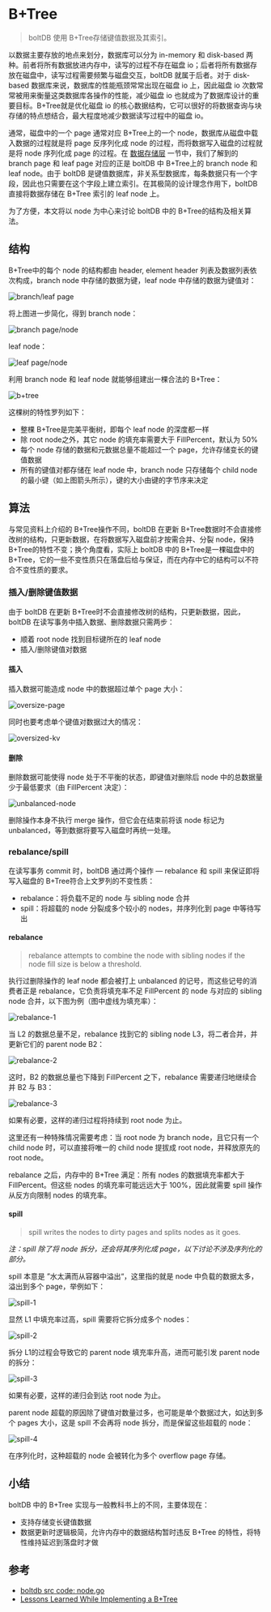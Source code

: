 # B+Tree

> boltDB 使用 B+Tree存储键值数据及其索引。

以数据主要存放的地点来划分，数据库可以分为 in-memory 和 disk-based 两种。前者将所有数据放进内存中，读写的过程不存在磁盘 io；后者将所有数据存放在磁盘中，读写过程需要频繁与磁盘交互，boltDB 就属于后者。对于 disk-based 数据库来说，数据库的性能瓶颈常常出现在磁盘 io 上，因此磁盘 io 次数常常被用来衡量这类数据库各操作的性能，减少磁盘 io 也就成为了数据库设计的重要目标。B+Tree就是优化磁盘 io 的核心数据结构，它可以很好的将数据查询与块存储的特点想结合，最大程度地减少数据读写过程中的磁盘 io。

通常，磁盘中的一个 page 通常对应 B+Tree上的一个 node，数据库从磁盘中载入数据的过程就是将 page 反序列化成 node 的过程，而将数据写入磁盘的过程就是将 node 序列化成 page 的过程。在 [数据存储层](./STORAGE.md) 一节中，我们了解到的 branch page 和 leaf page 对应的正是 boltDB 中 B+Tree上的 branch node 和 leaf node。由于 boltDB 是键值数据库，非关系型数据库，每条数据只有一个字段，因此也只需要在这个字段上建立索引。在其极简的设计理念作用下，boltDB 直接将数据存储在 B+Tree 索引的 leaf node 上。

为了方便，本文将以 node 为中心来讨论 boltDB 中的 B+Tree的结构及相关算法。

## 结构

B+Tree中的每个 node 的结构都由 header, element header 列表及数据列表依次构成，branch node 中存储的数据为键，leaf node 中存储的数据为键值对：

![branch/leaf page](./statics/imgs/b_plus_tree_branch_leaf_page.jpg)

将上图进一步简化，得到 branch node：

![branch page/node](./statics/imgs/b_plus_tree_branch_page_node.jpg)

leaf node：

![leaf page/node](./statics/imgs/b_plus_tree_leaf_page_node.jpg)

利用 branch node 和 leaf node 就能够组建出一棵合法的 B+Tree：

![b+tree](./statics/imgs/b_plus_tree.jpg)

这棵树的特性罗列如下：

* 整棵 B+Tree是完美平衡树，即每个 leaf node 的深度都一样
* 除 root node之外，其它 node 的填充率需要大于 FillPercent，默认为 50%
* 每个 node 存储的数据和元数据总量不能超过一个 page，允许存储变长的键值数据
* 所有的键值对都存储在 leaf node 中，branch node 只存储每个 child node 的最小键（如上图箭头所示），键的大小由键的字节序来决定

## 算法

与常见资料上介绍的 B+Tree操作不同，boltDB 在更新 B+Tree数据时不会直接修改树的结构，只更新数据，在将数据写入磁盘前才按需合并、分裂 node，保持 B+Tree的特性不变；换个角度看，实际上 boltDB 中的 B+Tree是一棵磁盘中的 B+Tree，它的一些不变性质只在落盘后给与保证，而在内存中它的结构可以不符合不变性质的要求。

### 插入/删除键值数据

由于 boltDB 在更新 B+Tree时不会直接修改树的结构，只更新数据，因此，boltDB 在读写事务中插入数据、删除数据只需两步：

* 顺着 root node 找到目标键所在的 leaf node
* 插入/删除键值对数据

#### 插入

插入数据可能造成 node 中的数据超过单个 page 大小：

![oversize-page](./statics/imgs/b_plus_tree_oversize_page.jpg)

同时也要考虑单个键值对数据过大的情况：

![oversized-kv](./statics/imgs/b_plus_tree_oversized_kv.jpg)



#### 删除

删除数据可能使得 node 处于不平衡的状态，即键值对删除后 node 中的总数据量少于最低要求（由 FillPercent 决定）：

![unbalanced-node](./statics/imgs/b_plus_tree_unbalanced_node.jpg)

删除操作本身不执行 merge 操作，但它会在结束前将该 node 标记为 unbalanced，等到数据将要写入磁盘时再统一处理。

### rebalance/spill

在读写事务 commit 时，boltDB 通过两个操作 — rebalance 和 spill 来保证即将写入磁盘的 B+Tree符合上文罗列的不变性质：

* rebalance：将负载不足的 node 与 sibling node 合并
* spill：将超载的 node 分裂成多个较小的 nodes，并序列化到 page 中等待写出

#### rebalance

> rebalance attempts to combine the node with sibling nodes if the node fill size is below a threshold.

执行过删除操作的 leaf node 都会被打上 unbalanced 的记号，而这些记号的消费者正是 rebalance，它负责将填充率不足 FillPercent 的 node 与对应的 sibling node 合并，以下图为例（图中虚线为填充率）：

![rebalance-1](./statics/imgs/b_plus_tree_rebalance_1.jpg)

当 L2 的数据总量不足，rebalance 找到它的 sibling node L3，将二者合并，并更新它们的 parent node B2：

![rebalance-2](./statics/imgs/b_plus_tree_rebalance_2.jpg)

这时，B2 的数据总量也下降到 FillPercent 之下，rebalance 需要递归地继续合并 B2 与 B3：

![rebalance-3](./statics/imgs/b_plus_tree_rebalance_3.jpg)

如果有必要，这样的递归过程将持续到 root node 为止。

这里还有一种特殊情况需要考虑：当 root node 为 branch node，且它只有一个 child node 时，可以直接将唯一的 child node 提拔成 root node，并释放原先的 root node。

rebalance 之后，内存中的 B+Tree 满足：所有 nodes 的数据填充率都大于 FillPercent。但这些 nodes 的填充率可能远远大于 100%，因此就需要 spill 操作从反方向限制 nodes 的填充率。

#### spill

> spill writes the nodes to dirty pages and splits nodes as it goes.

*注：spill 除了将 node 拆分，还会将其序列化成 page，以下讨论不涉及序列化的部分。*

spill 本意是 ”水太满而从容器中溢出“，这里指的就是 node 中负载的数据太多，溢出到多个 page，举例如下：

![spill-1](./statics/imgs/b_plus_tree_spill_1.jpg)

显然 L1 中填充率过高，spill 需要将它拆分成多个 nodes：

![spill-2](./statics/imgs/b_plus_tree_spill_2.jpg)

拆分 L1的过程会导致它的 parent node 填充率升高，进而可能引发 parent node 的拆分：

![spill-3](./statics/imgs/b_plus_tree_spill_3.jpg)

如果有必要，这样的递归会到达 root node 为止。

parent node 超载的原因除了键值对数量过多，也可能是单个数据过大，如达到多个 pages 大小，这是 spill 不会再将 node 拆分，而是保留这些超载的 node：

![spill-4](./statics/imgs/b_plus_tree_spill_4.jpg)

在序列化时，这种超载的 node 会被转化为多个 overflow page 存储。

## 小结

boltDB 中的 B+Tree 实现与一般教科书上的不同，主要体现在：

* 支持存储变长键值数据
* 数据更新时逻辑极简，允许内存中的数据结构暂时违反 B+Tree 的特性，将特性维持延迟到落盘时才做

## 参考

* [boltdb src code: node.go](https://github.com/boltdb/bolt/blob/master/node.go)
* [Lessons Learned While Implementing a B+Tree](https://hackthology.com/lessons-learned-while-implementing-a-btree.html)

